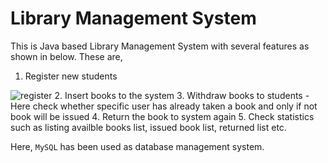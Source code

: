 # Library Management System

This is Java based Library Management System with several features as shown in below. 
These are,
  1. Register new students
  
  ![register](https://github.com/ShakyaPr/LibraryManagementSystem/tree/main/Images/newmember.png)
  2. Insert books to the system
  3. Withdraw books to students - Here check whether specific user has already taken a book and only if not book will be issued
  4. Return the book to system again
  5. Check statistics such as listing availble books list, issued book list, returned list etc.
  
Here, `MySQL` has been used as database management system. 
